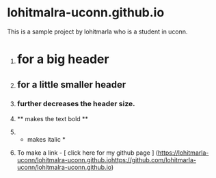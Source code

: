 # lohitmalra-uconn.github.io

This is a sample project by lohitmarla who is a student in uconn.

1. # for a big header
2. ## for a little smaller header
3. ### further decreases the header size.
4. ** makes the text bold **
5. * makes italic *
  
6. To make a link - [ click here for my github page ] ([https://lohitmarla-uconn/lohitmalra-uconn.github.io](https://github.com/lohitmarla-uconn/lohitmalra-uconn.github.io)https://github.com/lohitmarla-uconn/lohitmalra-uconn.github.io)
   
